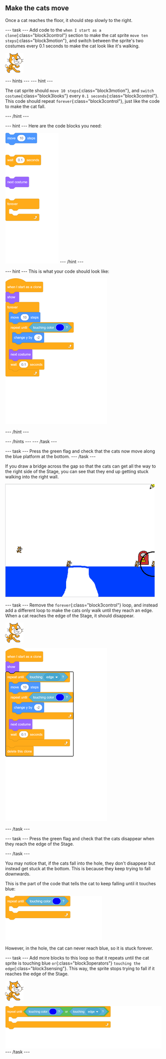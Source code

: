 ## Make the cats move

Once a cat reaches the floor, it should step slowly to the right.

--- task ---
Add code to the `when I start as a clone`{:class="block3control"} section to make the cat sprite `move ten steps`{:class="block3motion"}, and switch between the sprite's two costumes every 0.1 seconds to make the cat look like it's walking.

![Cat sprite](images/cat-sprite.png)

--- hints ---
--- hint ---

The cat sprite should `move 10 steps`{:class="block3motion"}, and `switch costume`{:class="block3looks"} every `0.1 seconds`{:class="block3control"}. This code should repeat `forever`{:class="block3control"}, just like the code to make the cat fall.

--- /hint ---

--- hint ---
Here are the code blocks you need:

![blocks_1545308546_953475](images/blocks_1545308546_953475.png)
--- /hint ---

--- hint ---
This is what your code should look like:

![blocks_1545308548_0908809](images/blocks_1545308548_0908809.png)

--- /hint ---

--- /hints ---
--- /task ---

--- task ---
Press the green flag and check that the cats now move along the blue platform at the bottom.
--- /task ---

If you draw a bridge across the gap so that the cats can get all the way to the right side of the Stage, you can see that they end up getting stuck walking into the right wall.

![Flailing cats at the edge](images/flailing-at-edge.png)

--- task ---
Remove the `forever`{:class="block3control"} loop, and instead add a different loop to make the cats only walk until they reach an edge. When a cat reaches the edge of the Stage, it should disappear.

![Cat sprite](images/cat-sprite.png)

![blocks_1545308549_2374334](images/blocks_1545308549_2374334.png)

--- /task ---

--- task ---
Press the green flag and check that the cats disappear when they reach the edge of the Stage.

--- /task ---

You may notice that, if the cats fall into the hole, they don't disappear but instead get stuck at the bottom. This is because they keep trying to fall downwards.

This is the part of the code that tells the cat to keep falling until it touches blue:

![blocks_1545308550_3750215](images/blocks_1545308550_3750215.png)

However, in the hole, the cat can never reach blue, so it is stuck forever.

--- task ---
Add more blocks to this loop so that it repeats until the cat sprite is touching blue `or`{:class="block3operators"} `touching the edge`{:class="block3sensing"}. This way, the sprite stops trying to fall if it reaches the edge of the Stage.

![Cat sprite](images/cat-sprite.png)

![blocks_1545308551_4344578](images/blocks_1545308551_4344578.png)
--- /task ---
